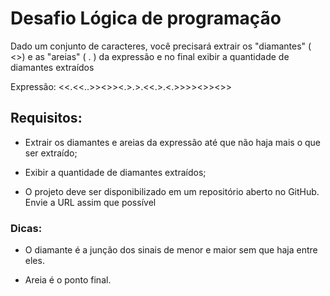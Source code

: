 # Desafio Lógica de programação
Dado um conjunto de caracteres, você precisará extrair os "diamantes" ( <>) e as "areias" ( . ) da expressão e no
final exibir a quantidade de diamantes extraídos

Expressão: <<.<<..>><>><.>.>.<<.>.<.>>>><>><>>

## Requisitos:

- Extrair os diamantes e areias da expressão até que não haja mais o que ser extraído;

- Exibir a quantidade de diamantes extraídos;

- O projeto deve ser disponibilizado em um repositório aberto no GitHub. Envie a URL assim que
possível

### Dicas:
- O diamante é a junção dos sinais de menor e maior sem que haja entre eles.

- Areia é o ponto final.

